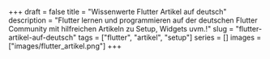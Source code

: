 +++ 
draft = false
title = "Wissenwerte Flutter Artikel auf deutsch"
description = "Flutter lernen und programmieren auf der deutschen Flutter Community mit hilfreichen Artikeln zu Setup, Widgets uvm.!"
slug = "flutter-artikel-auf-deutsch"
tags = ["flutter", "artikel", "setup"]
series = []
images = ["images/flutter_artikel.png"]
+++
